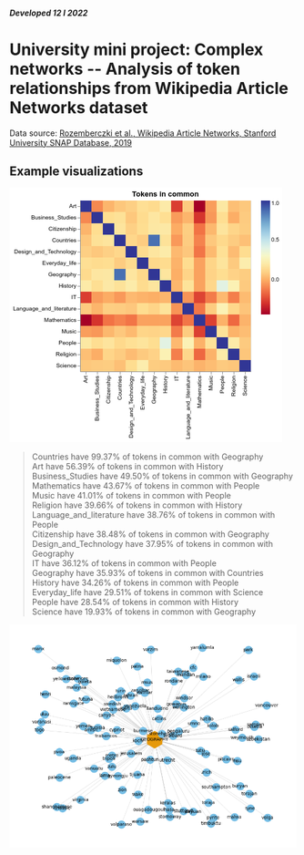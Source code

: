 #### *Developed 12 I 2022*
# University mini project: Complex networks -- Analysis of token relationships from Wikipedia Article Networks dataset

Data source: [Rozemberczki et al., Wikipedia Article Networks, Stanford University SNAP Database, 2019](https://snap.stanford.edu/data/wikipedia-article-networks.html)

## Example visualizations

![common_tokens](./proceedings/images/charts/tok_cat_corr.png)

> Countries have 99.37% of tokens in common with Geography <br>
> Art have 56.39% of tokens in common with History <br>
> Business_Studies have 49.50% of tokens in common with Geography <br>
> Mathematics have 43.67% of tokens in common with People <br>
> Music have 41.01% of tokens in common with People <br>
> Religion have 39.66% of tokens in common with History <br>
> Language_and_literature have 38.76% of tokens in common with People <br>
> Citizenship have 38.48% of tokens in common with Geography <br>
> Design_and_Technology have 37.95% of tokens in common with Geography <br>
> IT have 36.12% of tokens in common with People <br>
> Geography have 35.93% of tokens in common with Countries <br>
> History have 34.26% of tokens in common with People <br>
> Everyday_life have 29.51% of tokens in common with Science <br>
> People have 28.54% of tokens in common with History <br>
> Science have 19.93% of tokens in common with Geography <br>

![geo_graph](./plots/GEOGRAPHY_100.png)
